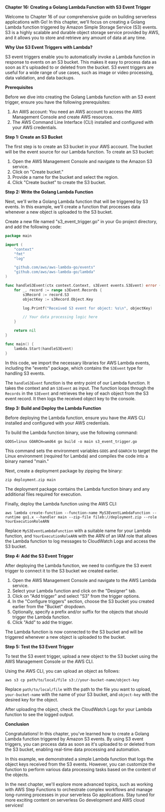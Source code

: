 **Chapter 16: Creating a Golang Lambda Function with S3 Event Trigger**

Welcome to Chapter 16 of our comprehensive guide on building serverless applications with Go! In this chapter, we'll focus on creating a Golang Lambda function triggered by Amazon Simple Storage Service (S3) events. S3 is a highly scalable and durable object storage service provided by AWS, and it allows you to store and retrieve any amount of data at any time.

**Why Use S3 Event Triggers with Lambda?**

S3 event triggers enable you to automatically invoke a Lambda function in response to events on an S3 bucket. This makes it easy to process data as soon as it's uploaded to or deleted from the bucket. S3 event triggers are useful for a wide range of use cases, such as image or video processing, data validation, and data backups.

**Prerequisites**

Before we dive into creating the Golang Lambda function with an S3 event trigger, ensure you have the following prerequisites:

1. An AWS account: You need an AWS account to access the AWS Management Console and create AWS resources.
2. The AWS Command Line Interface (CLI) installed and configured with your AWS credentials.

**Step 1: Create an S3 Bucket**

The first step is to create an S3 bucket in your AWS account. The bucket will be the event source for our Lambda function. To create an S3 bucket:

1. Open the AWS Management Console and navigate to the Amazon S3 service.
2. Click on "Create bucket."
3. Provide a name for the bucket and select the region.
4. Click "Create bucket" to create the S3 bucket.

**Step 2: Write the Golang Lambda Function**

Next, we'll write a Golang Lambda function that will be triggered by S3 events. In this example, we'll create a function that processes data whenever a new object is uploaded to the S3 bucket.

Create a new file named "s3_event_trigger.go" in your Go project directory, and add the following code:

```go
package main

import (
	"context"
	"fmt"
	"log"

	"github.com/aws/aws-lambda-go/events"
	"github.com/aws/aws-lambda-go/lambda"
)

func handleS3Event(ctx context.Context, s3Event events.S3Event) error {
	for _, record := range s3Event.Records {
		s3Record := record.S3
		objectKey := s3Record.Object.Key

		log.Printf("Received S3 event for object: %s\n", objectKey)

		// Your data processing logic here
	}

	return nil
}

func main() {
	lambda.Start(handleS3Event)
}
```

In this code, we import the necessary libraries for AWS Lambda events, including the "events" package, which contains the `S3Event` type for handling S3 events.

The `handleS3Event` function is the entry point of our Lambda function. It takes the context and an `S3Event` as input. The function loops through the `Records` in the `S3Event` and retrieves the key of each object from the S3 event record. It then logs the received object key to the console.

**Step 3: Build and Deploy the Lambda Function**

Before deploying the Lambda function, ensure you have the AWS CLI installed and configured with your AWS credentials.

To build the Lambda function binary, use the following command:

```
GOOS=linux GOARCH=amd64 go build -o main s3_event_trigger.go
```

This command sets the environment variables `GOOS` and `GOARCH` to target the Linux environment (required for Lambda) and compiles the code into a binary named "main."

Next, create a deployment package by zipping the binary:

```
zip deployment.zip main
```

The deployment package contains the Lambda function binary and any additional files required for execution.

Finally, deploy the Lambda function using the AWS CLI:

```
aws lambda create-function --function-name MyS3EventLambdaFunction --runtime go1.x --handler main --zip-file fileb://deployment.zip --role YourExecutionRoleARN
```

Replace `MyS3EventLambdaFunction` with a suitable name for your Lambda function, and `YourExecutionRoleARN` with the ARN of an IAM role that allows the Lambda function to log messages to CloudWatch Logs and access the S3 bucket.

**Step 4: Add the S3 Event Trigger**

After deploying the Lambda function, we need to configure the S3 event trigger to connect it to the S3 bucket we created earlier.

1. Open the AWS Management Console and navigate to the AWS Lambda service.
2. Select your Lambda function and click on the "Designer" tab.
3. Click on "Add trigger" and select "S3" from the trigger options.
4. In the "Configure triggers" section, choose the S3 bucket you created earlier from the "Bucket" dropdown.
5. Optionally, specify a prefix and/or suffix for the objects that should trigger the Lambda function.
6. Click "Add" to add the trigger.

The Lambda function is now connected to the S3 bucket and will be triggered whenever a new object is uploaded to the bucket.

**Step 5: Test the S3 Event Trigger**

To test the S3 event trigger, upload a new object to the S3 bucket using the AWS Management Console or the AWS CLI.

Using the AWS CLI, you can upload an object as follows:

```
aws s3 cp path/to/local/file s3://your-bucket-name/object-key
```

Replace `path/to/local/file` with the path to the file you want to upload, `your-bucket-name` with the name of your S3 bucket, and `object-key` with the desired key for the object.

After uploading the object, check the CloudWatch Logs for your Lambda function to see the logged output.

**Conclusion**

Congratulations! In this chapter, you've learned how to create a Golang Lambda function triggered by Amazon S3 events. By using S3 event triggers, you can process data as soon as it's uploaded to or deleted from the S3 bucket, enabling real-time data processing and automation.

In this example, we demonstrated a simple Lambda function that logs the object keys received from the S3 events. However, you can customize the function to perform various data processing tasks based on the content of the objects.

In the next chapter, we'll explore more advanced topics, such as working with AWS Step Functions to orchestrate complex workflows and manage long-running processes in your serverless Go applications. Stay tuned for more exciting content on serverless Go development and AWS cloud services!